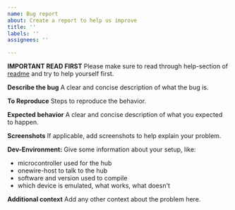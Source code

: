 ```yaml
---
name: Bug report
about: Create a report to help us improve
title: ''
labels: ''
assignees: ''

---
```


**IMPORTANT READ FIRST**
Please make sure to read through help-section of [readme](https://github.com/orgua/OneWireHub/blob/main/README.md#help---what-to-do-if-things-dont-work-as-expected) and try to help yourself first.

**Describe the bug**
A clear and concise description of what the bug is.

**To Reproduce**
Steps to reproduce the behavior.

**Expected behavior**
A clear and concise description of what you expected to happen.

**Screenshots**
If applicable, add screenshots to help explain your problem.

**Dev-Environment:**
Give some information about your setup, like:
- microcontroller used for the hub
- onewire-host to talk to the hub
- software and version used to compile
- which device is emulated, what works, what doesn't

**Additional context**
Add any other context about the problem here.
